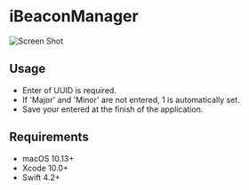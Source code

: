 # iBeaconManager

![Screen Shot](https://raw.githubusercontent.com/sre20313/iBeaconManager/master/Images/screenshot1.png)

## Usage

* Enter of UUID is required.
* If 'Major' and 'Minor' are not entered, 1 is automatically set.
* Save your entered at the finish of the application.

## Requirements

* macOS 10.13+
* Xcode 10.0+
* Swift 4.2+
